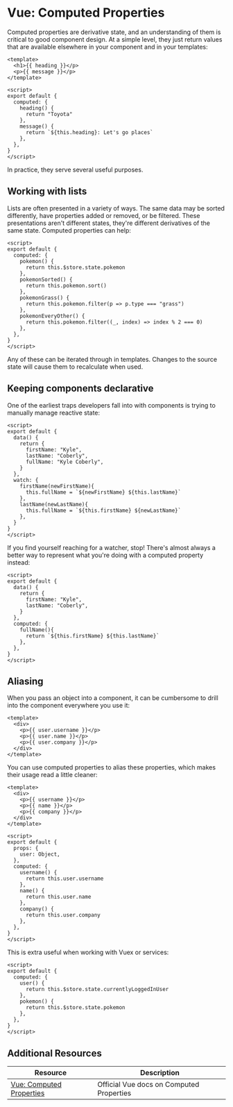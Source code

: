 # Vue: Computed Properties

Computed properties are derivative state, and an understanding of them is critical to good component design. At a simple level, they just return values that are available elsewhere in your component and in your templates:

```vue
<template>
  <h1>{{ heading }}</p>
  <p>{{ message }}</p>
</template>

<script>
export default {
  computed: {
    heading() {
      return "Toyota"
    },
    message() {
      return `${this.heading}: Let's go places`
    },
  },
}
</script>
```

In practice, they serve several useful purposes.

## Working with lists

Lists are often presented in a variety of ways. The same data may be sorted differently, have properties added or removed, or be filtered. These presentations aren't different states, they're different derivatives of the same state. Computed properties can help:

```vue
<script>
export default {
  computed: {
    pokemon() {
      return this.$store.state.pokemon
    },
    pokemonSorted() {
      return this.pokemon.sort()
    },
    pokemonGrass() {
      return this.pokemon.filter(p => p.type === "grass")
    },
    pokemonEveryOther() {
      return this.pokemon.filter((_, index) => index % 2 === 0)
    },
  },
}
</script>
```

Any of these can be iterated through in templates. Changes to the source state will cause them to recalculate when used.

## Keeping components declarative

One of the earliest traps developers fall into with components is trying to manually manage reactive state:

```vue
<script>
export default {
  data() {
    return {
      firstName: "Kyle",
      lastName: "Coberly",
      fullName: "Kyle Coberly",
    }
  },
  watch: {
    firstName(newFirstName){
      this.fullName = `${newFirstName} ${this.lastName}`
    },
    lastName(newLastName){
      this.fullName = `${this.firstName} ${newLastName}`
    },
  }
}
</script>
```

If you find yourself reaching for a watcher, stop! There's almost always a better way to represent what you're doing with a computed property instead:

```vue
<script>
export default {
  data() {
    return {
      firstName: "Kyle",
      lastName: "Coberly",
    }
  },
  computed: {
    fullName(){
      return `${this.firstName} ${this.lastName}`
    },
  },
}
</script>
```

## Aliasing

When you pass an object into a component, it can be cumbersome to drill into the component everywhere you use it:

```vue
<template>
  <div>
    <p>{{ user.username }}</p>
    <p>{{ user.name }}</p>
    <p>{{ user.company }}</p>
  </div>
</template>
```

You can use computed properties to alias these properties, which makes their usage read a little cleaner:

```vue
<template>
  <div>
    <p>{{ username }}</p>
    <p>{{ name }}</p>
    <p>{{ company }}</p>
  </div>
</template>

<script>
export default {
  props: {
    user: Object,
  },
  computed: {
    username() {
      return this.user.username
    },
    name() {
      return this.user.name
    },
    company() {
      return this.user.company
    },
  },
}
</script>
```

This is extra useful when working with Vuex or services:

```vue
<script>
export default {
  computed: {
    user() {
      return this.$store.state.currentlyLoggedInUser
    },
    pokemon() {
      return this.$store.state.pokemon
    },
  },
}
</script>
```

## Additional Resources

| Resource | Description |
| --- | --- |
| [Vue: Computed Properties](https://v3.vuejs.org/guide/computed.html) | Official Vue docs on Computed Properties |
